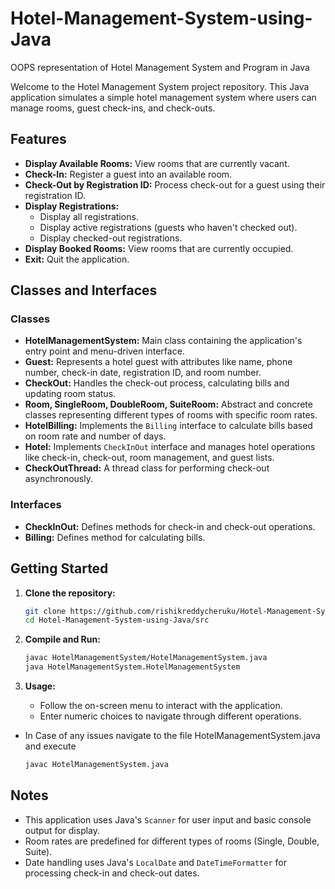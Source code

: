 # Hotel-Management-System-using-Java
OOPS representation of Hotel Management System and Program in Java

Welcome to the Hotel Management System project repository. This Java application simulates a simple hotel management system where users can manage rooms, guest check-ins, and check-outs.

## Features

- **Display Available Rooms:** View rooms that are currently vacant.
- **Check-In:** Register a guest into an available room.
- **Check-Out by Registration ID:** Process check-out for a guest using their registration ID.
- **Display Registrations:**
  - Display all registrations.
  - Display active registrations (guests who haven't checked out).
  - Display checked-out registrations.
- **Display Booked Rooms:** View rooms that are currently occupied.
- **Exit:** Quit the application.

## Classes and Interfaces

### Classes
- **HotelManagementSystem:** Main class containing the application's entry point and menu-driven interface.
- **Guest:** Represents a hotel guest with attributes like name, phone number, check-in date, registration ID, and room number.
- **CheckOut:** Handles the check-out process, calculating bills and updating room status.
- **Room, SingleRoom, DoubleRoom, SuiteRoom:** Abstract and concrete classes representing different types of rooms with specific room rates.
- **HotelBilling:** Implements the `Billing` interface to calculate bills based on room rate and number of days.
- **Hotel:** Implements `CheckInOut` interface and manages hotel operations like check-in, check-out, room management, and guest lists.
- **CheckOutThread:** A thread class for performing check-out asynchronously.

### Interfaces
- **CheckInOut:** Defines methods for check-in and check-out operations.
- **Billing:** Defines method for calculating bills.

## Getting Started

1. **Clone the repository:**
   ```bash
   git clone https://github.com/rishikreddycheruku/Hotel-Management-System-using-Java.git
   cd Hotel-Management-System-using-Java/src
   ```

2. **Compile and Run:**
   ```bash
   javac HotelManagementSystem/HotelManagementSystem.java
   java HotelManagementSystem.HotelManagementSystem
   ```

3. **Usage:**
   - Follow the on-screen menu to interact with the application.
   - Enter numeric choices to navigate through different operations.
  
- In Case of any issues navigate to the file HotelManagementSystem.java and execute
   ```bash
   javac HotelManagementSystem.java
   ```

## Notes

- This application uses Java's `Scanner` for user input and basic console output for display.
- Room rates are predefined for different types of rooms (Single, Double, Suite).
- Date handling uses Java's `LocalDate` and `DateTimeFormatter` for processing check-in and check-out dates.

